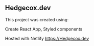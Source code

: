 ## Hedgecox.dev

This project was created using:

Create React App,
Styled components

Hosted with Netlify
https://Hedgecox.dev
